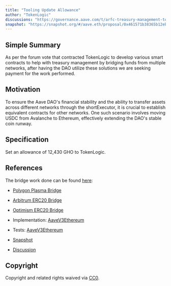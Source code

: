 ```yaml
---
title: "Tooling Update Allowance"
author: "TokenLogic"
discussions: "https://governance.aave.com/t/arfc-treasury-management-tooling-upgrade/15201"
snapshot: "https://snapshot.org/#/aave.eth/proposal/0x461571b38365b12ebe39b80d4d9663daa9c7e574cd4bf190ec6fb48dec96371f"
---
```


## Simple Summary

As per the forum vote that contracted TokenLogic to develop various smart contracts to help with treasury management by bridging funds from multiple networks, after having the DAO utilize these solutions we are seeking payment for the work performed.

## Motivation

To ensure the Aave DAO's financial stability and the ability to transfer assets across different networks through the shortExecutor, it is crucial to establish equivalent contracts for other networks. One such scenario involves moving USDC from Avalanche to Ethereum, effectively extending the DAO's stable coin runway.

## Specification

Set an allowance of 12,430 GHO to TokenLogic.

## References

The bridge work done can be found [here](https://github.com/bgd-labs/aave-helpers/tree/master/src/bridges):

- [Polygon Plasma Bridge](https://github.com/bgd-labs/aave-helpers/blob/master/src/bridges/polygon/AavePolEthPlasmaBridge.sol)
- [Arbitrum ERC20 Bridge](https://github.com/bgd-labs/aave-helpers/tree/master/src/bridges/arbitrum)
- [Optimism ERC20 Bridge](https://github.com/bgd-labs/aave-helpers/tree/master/src/bridges/optimism)

- Implementation: [AaveV3Ethereum](https://github.com/bgd-labs/aave-proposals-v3/blob/main/src/20240707_AaveV3Ethereum_ToolingUpdateAllowance/AaveV3Ethereum_ToolingUpdateAllowance_20240707.sol)
- Tests: [AaveV3Ethereum](https://github.com/bgd-labs/aave-proposals-v3/blob/main/src/20240707_AaveV3Ethereum_ToolingUpdateAllowance/AaveV3Ethereum_ToolingUpdateAllowance_20240707.t.sol)
- [Snapshot](https://snapshot.org/#/aave.eth/proposal/0x461571b38365b12ebe39b80d4d9663daa9c7e574cd4bf190ec6fb48dec96371f)
- [Discussion](https://governance.aave.com/t/arfc-treasury-management-tooling-upgrade/15201)

## Copyright

Copyright and related rights waived via [CC0](https://creativecommons.org/publicdomain/zero/1.0/).
